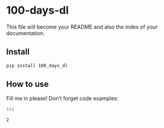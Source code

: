 # 100-days-dl


<!-- WARNING: THIS FILE WAS AUTOGENERATED! DO NOT EDIT! -->

This file will become your README and also the index of your
documentation.

## Install

``` sh
pip install 100_days_dl
```

## How to use

Fill me in please! Don’t forget code examples:

``` python
1+1
```

    2
